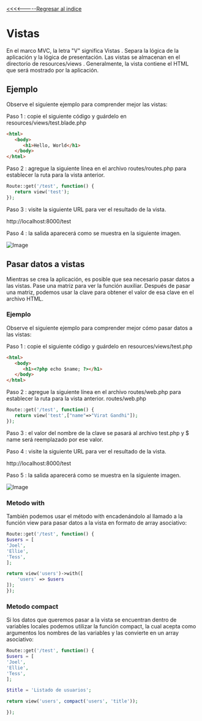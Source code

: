 [<<<<-----Regresar al indice](https://martamaleyka.github.io/Curso-de-Laravel/index) 

# Vistas

En el marco MVC, la letra "V" significa Vistas . Separa la lógica de la aplicación y la lógica de presentación. Las vistas se almacenan en el directorio de resources/views . Generalmente, la vista contiene el HTML que será mostrado por la aplicación.

## Ejemplo
Observe el siguiente ejemplo para comprender mejor las vistas:

Paso 1 : copie el siguiente código y guárdelo en resources/views/test.blade.php

```html 
<html>
   <body>
      <h1>Hello, World</h1>
   </body>
</html>
````
Paso 2 : agregue la siguiente línea en el archivo routes/routes.php para establecer la ruta para la vista anterior.

```php
Route::get('/test', function() {
   return view('test');
});
````

Paso 3 : visite la siguiente URL para ver el resultado de la vista.

http://localhost:8000/test

Paso 4 : la salida aparecerá como se muestra en la siguiente imagen.

![Image](https://martamaleyka.github.io/Curso-de-Laravel/Imagenes/vistas.jpg)

## Pasar datos a vistas
Mientras se crea la aplicación, es posible que sea necesario pasar datos a las vistas. Pase una matriz para ver la función auxiliar. Después de pasar una matriz, podemos usar la clave para obtener el valor de esa clave en el archivo HTML.

### Ejemplo
Observe el siguiente ejemplo para comprender mejor cómo pasar datos a las vistas:

Paso 1 : copie el siguiente código y guárdelo en resources/views/test.php
```html 
<html>
   <body>
      <h1><?php echo $name; ?></h1>
   </body>
</html>
```
Paso 2 : agregue la siguiente línea en el archivo routes/web.php para establecer la ruta para la vista anterior.
routes/web.php

```php
Route::get('/test', function() {
   return view('test',["name"=>"Virat Gandhi"]);
});
```

Paso 3 : el valor del nombre de la clave se pasará al archivo test.php y $ name será reemplazado por ese valor.

Paso 4 : visite la siguiente URL para ver el resultado de la vista.

http://localhost:8000/test

Paso 5 : la salida aparecerá como se muestra en la siguiente imagen.

![Image](https://martamaleyka.github.io/Curso-de-Laravel/Imagenes/vistas1.jpg)

### Metodo with
También podemos usar el método with encadenándolo al llamado a la función view para pasar datos a la vista en formato de array asociativo:

```php
Route::get('/test', function() {
$users = [
'Joel',
'Ellie',
'Tess',
];

return view('users')->with([
    'users' => $users
]);  
});
```

### Metodo compact
Si los datos que queremos pasar a la vista se encuentran dentro de variables locales podemos utilizar la función compact,  la cual acepta como argumentos los nombres de las variables y las convierte en un array asociativo:


```php
Route::get('/test', function() {
$users = [
'Joel',
'Ellie',
'Tess',
];

$title = 'Listado de usuarios';

return view('users', compact('users', 'title'));

});
```

